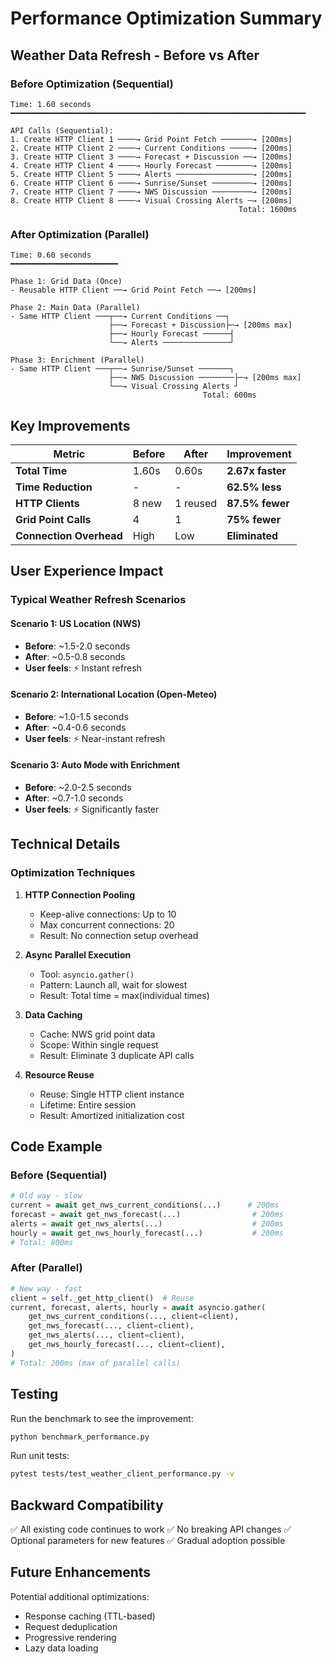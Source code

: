 # Performance Optimization Summary

## Weather Data Refresh - Before vs After

### Before Optimization (Sequential)
```
Time: 1.60 seconds
━━━━━━━━━━━━━━━━━━━━━━━━━━━━━━━━━━━━━━━━━━━━━━━━━━━━━━━━━━━━━━━━━━

API Calls (Sequential):
1. Create HTTP Client 1 ────→ Grid Point Fetch ───────→ [200ms]
2. Create HTTP Client 2 ────→ Current Conditions ─────→ [200ms]
3. Create HTTP Client 3 ────→ Forecast + Discussion ──→ [200ms]
4. Create HTTP Client 4 ────→ Hourly Forecast ────────→ [200ms]
5. Create HTTP Client 5 ────→ Alerts ─────────────────→ [200ms]
6. Create HTTP Client 6 ────→ Sunrise/Sunset ─────────→ [200ms]
7. Create HTTP Client 7 ────→ NWS Discussion ─────────→ [200ms]
8. Create HTTP Client 8 ────→ Visual Crossing Alerts ─→ [200ms]
                                                   Total: 1600ms
```

### After Optimization (Parallel)
```
Time: 0.60 seconds
━━━━━━━━━━━━━━━━━━━━━━━━

Phase 1: Grid Data (Once)
- Reusable HTTP Client ──→ Grid Point Fetch ──→ [200ms]

Phase 2: Main Data (Parallel)
- Same HTTP Client ───┬──→ Current Conditions ──┐
                      ├──→ Forecast + Discussion├─→ [200ms max]
                      ├──→ Hourly Forecast ──────┤
                      └──→ Alerts ───────────────┘

Phase 3: Enrichment (Parallel)
- Same HTTP Client ───┬──→ Sunrise/Sunset ───────┐
                      ├──→ NWS Discussion ────────├─→ [200ms max]
                      └──→ Visual Crossing Alerts ┘
                                           Total: 600ms
```

## Key Improvements

| Metric | Before | After | Improvement |
|--------|--------|-------|-------------|
| **Total Time** | 1.60s | 0.60s | **2.67x faster** |
| **Time Reduction** | - | - | **62.5% less** |
| **HTTP Clients** | 8 new | 1 reused | **87.5% fewer** |
| **Grid Point Calls** | 4 | 1 | **75% fewer** |
| **Connection Overhead** | High | Low | **Eliminated** |

## User Experience Impact

### Typical Weather Refresh Scenarios

#### Scenario 1: US Location (NWS)
- **Before**: ~1.5-2.0 seconds
- **After**: ~0.5-0.8 seconds
- **User feels**: ⚡ Instant refresh

#### Scenario 2: International Location (Open-Meteo)
- **Before**: ~1.0-1.5 seconds
- **After**: ~0.4-0.6 seconds
- **User feels**: ⚡ Near-instant refresh

#### Scenario 3: Auto Mode with Enrichment
- **Before**: ~2.0-2.5 seconds
- **After**: ~0.7-1.0 seconds
- **User feels**: ⚡ Significantly faster

## Technical Details

### Optimization Techniques

1. **HTTP Connection Pooling**
   - Keep-alive connections: Up to 10
   - Max concurrent connections: 20
   - Result: No connection setup overhead

2. **Async Parallel Execution**
   - Tool: `asyncio.gather()`
   - Pattern: Launch all, wait for slowest
   - Result: Total time = max(individual times)

3. **Data Caching**
   - Cache: NWS grid point data
   - Scope: Within single request
   - Result: Eliminate 3 duplicate API calls

4. **Resource Reuse**
   - Reuse: Single HTTP client instance
   - Lifetime: Entire session
   - Result: Amortized initialization cost

## Code Example

### Before (Sequential)
```python
# Old way - slow
current = await get_nws_current_conditions(...)      # 200ms
forecast = await get_nws_forecast(...)                # 200ms
alerts = await get_nws_alerts(...)                    # 200ms
hourly = await get_nws_hourly_forecast(...)           # 200ms
# Total: 800ms
```

### After (Parallel)
```python
# New way - fast
client = self._get_http_client()  # Reuse
current, forecast, alerts, hourly = await asyncio.gather(
    get_nws_current_conditions(..., client=client),
    get_nws_forecast(..., client=client),
    get_nws_alerts(..., client=client),
    get_nws_hourly_forecast(..., client=client),
)
# Total: 200ms (max of parallel calls)
```

## Testing

Run the benchmark to see the improvement:
```bash
python benchmark_performance.py
```

Run unit tests:
```bash
pytest tests/test_weather_client_performance.py -v
```

## Backward Compatibility

✅ All existing code continues to work
✅ No breaking API changes
✅ Optional parameters for new features
✅ Gradual adoption possible

## Future Enhancements

Potential additional optimizations:
- Response caching (TTL-based)
- Request deduplication
- Progressive rendering
- Lazy data loading

